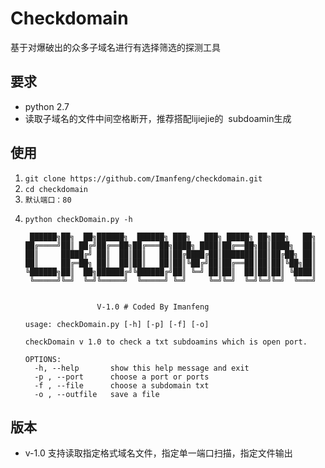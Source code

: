 # Checkdomain

基于对爆破出的众多子域名进行有选择筛选的探测工具



## 要求

- python 2.7
- 读取子域名的文件中间空格断开，推荐搭配lijiejie的
  subdoamin生成

## 使用

1. `git clone https://github.com/Imanfeng/checkdomain.git`
2. `cd checkdomain`
3. `默认端口：80 `
4.     python checkDomain.py -h
       
        ██████╗██╗  ██╗██████╗  ██████╗ ███╗   ███╗ █████╗ ██╗███╗   ██╗
       ██╔════╝██║ ██╔╝██╔══██╗██╔═══██╗████╗ ████║██╔══██╗██║████╗  ██║
       ██║     █████╔╝ ██║  ██║██║   ██║██╔████╔██║███████║██║██╔██╗ ██║
       ██║     ██╔═██╗ ██║  ██║██║   ██║██║╚██╔╝██║██╔══██║██║██║╚██╗██║
       ╚██████╗██║  ██╗██████╔╝╚██████╔╝██║ ╚═╝ ██║██║  ██║██║██║ ╚████║
        ╚═════╝╚═╝  ╚═╝╚═════╝  ╚═════╝ ╚═╝     ╚═╝╚═╝  ╚═╝╚═╝╚═╝  ╚═══╝
       
       
                       V-1.0 # Coded By Imanfeng
       
       usage: checkDomain.py [-h] [-p] [-f] [-o]
       
       checkDomain v 1.0 to check a txt subdoamins which is open port.
       
       OPTIONS:
         -h, --help       show this help message and exit
         -p , --port      choose a port or ports
         -f , --file      choose a subdomain txt
         -o , --outfile   save a file
   
## 版本
- v-1.0 支持读取指定格式域名文件，指定单一端口扫描，指定文件输出
